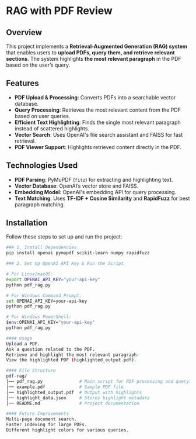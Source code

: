 # RAG with PDF Review

## Overview
This project implements a **Retrieval-Augmented Generation (RAG) system** that enables users to **upload PDFs, query them, and retrieve relevant sections**. The system highlights **the most relevant paragraph** in the PDF based on the user’s query.

## Features
- **PDF Upload & Processing**: Converts PDFs into a searchable vector database.
- **Query Processing**: Retrieves the most relevant content from the PDF based on user queries.
- **Efficient Text Highlighting**: Finds the single most relevant paragraph instead of scattered highlights.
- **Vector Search**: Uses OpenAI's file search assistant and FAISS for fast retrieval.
- **PDF Viewer Support**: Highlights retrieved content directly in the PDF.

## Technologies Used
- **PDF Parsing**: PyMuPDF (`fitz`) for extracting and highlighting text.
- **Vector Database**: OpenAI’s vector store and FAISS.
- **Embedding Model**: OpenAI's embedding API for query processing.
- **Text Matching**: Uses **TF-IDF + Cosine Similarity** and **RapidFuzz** for best paragraph matching.

## Installation
Follow these steps to set up and run the project:

```sh
### 1. Install Dependencies
pip install openai pymupdf scikit-learn numpy rapidfuzz

### 2. Set Up OpenAI API Key & Run the Script

# For Linux/macOS:
export OPENAI_API_KEY="your-api-key"
python pdf_rag.py

# For Windows Command Prompt:
set OPENAI_API_KEY=your-api-key
python pdf_rag.py

# For Windows PowerShell:
$env:OPENAI_API_KEY="your-api-key"
python pdf_rag.py

#### Usage
Upload a PDF.
Ask a question related to the PDF.
Retrieve and highlight the most relevant paragraph.
View the highlighted PDF (highlighted_output.pdf).

#### File Structure
pdf-rag/
│── pdf_rag.py              # Main script for PDF processing and querying
│── example.pdf             # Sample PDF file
│── highlighted_output.pdf  # Output with highlights
│── highlight_data.json     # Stores highlight metadata
│── README.md               # Project documentation

#### Future Improvements
Multi-page document search.
Faster indexing for large PDFs.
Different highlight colors for various queries.

